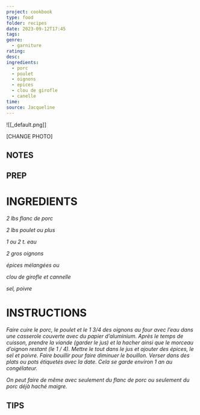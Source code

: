 ```yaml
---
project: cookbook
type: food
folder: recipes
date: 2023-09-12T17:45
tags: 
genre:
  - garniture
rating: 
desc: 
ingredients:
  - porc
  - poulet
  - oignons
  - epices
  - clou de girofle
  - canelle
time: 
source: Jacqueline
---
```


![[_default.png]]

[CHANGE PHOTO]


## NOTES




## PREP


# INGREDIENTS

_2 lbs flanc de porc_

_2 lbs poulet ou plus_

_1 ou 2 t. eau_

_2 gros oignons_

_épices mélangées ou_

_clou de girofle et cannelle_

_sel, poivre_



# INSTRUCTIONS

_Faire cuire le porc, le poulet et le 1 3/4 des_
_oignons au four avec l’eau dans une casserole_
_couverte avec du papier d’aluminium. Après_
_le temps de cuisson, prendre la viande (garder_
_le jus) et la hacher ainsi que le morceau d’oignon_
_restant (le 1 / 4). Mettre le tout dans_
_le jus et ajouter des épices, le sel et poivre._
_Faire bouillir pour faire diminuer le bouillon._
_Verser dans des plats ou pots étiquetés avec_
_la date. Cela se garde environ 1 an au congélateur._

_On peut faire de même avec seulement du_
_flanc de porc ou seulement du porc déjà haché_
_maigre._


## TIPS



